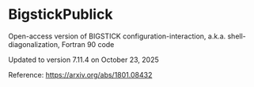 # BigstickPublick
Open-access version of BIGSTICK configuration-interaction, a.k.a. shell-diagonalization, Fortran 90 code

Updated to version 7.11.4 on October 23, 2025

Reference: https://arxiv.org/abs/1801.08432
